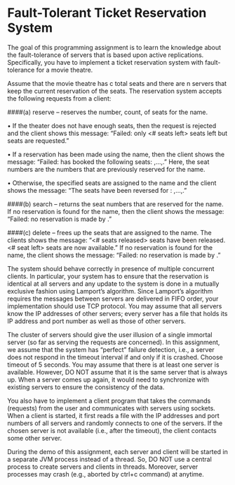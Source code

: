 # Fault-Tolerant Ticket Reservation System

The goal of this programming assignment is to learn the knowledge about the fault-tolerance of servers that is based upon active replications. Specifically, you have to implement a ticket reservation system with fault-tolerance for a movie theatre.

Assume that the movie theatre has c total seats and there are n servers that keep the current reservation of the seats. The reservation system accepts the following requests from a client:

####(a) reserve <name> <count> – reserves the number, count, of seats for the name.

• If the theater does not have enough seats, then the request is rejected and the client shows this message: “Failed: only <# seats left> seats left but <count> seats are requested.”

• If a reservation has been made using the name, then the client shows the message: “Failed: <name> has booked the following seats: <seat-number>,...,<seat-number>.” Here, the seat numbers are the numbers that are previously reserved for the name.

• Otherwise, the specified seats are assigned to the name and the client shows the message: “The seats have been reversed for <name>: <seat-number>,...,<seat-number>.”

####(b) search <name> – returns the seat numbers that are reserved for the name. 
If no reservation is found for the name, then the client shows the message: “Failed: no reservation is made by <name>.” 

####(c) delete <name> – frees up the seats that are assigned to the name. 
The clients shows the message: “<# seats released> seats have been released. <# seat left> seats are now available.” If no reservation is found for the name, the client shows the message: “Failed: no reservation is made by <name>.”

The system should behave correctly in presence of multiple concurrent clients. In particular, your system has to ensure that the reservation is identical at all servers and any update to the system is done in a mutually exclusive fashion using Lamport’s algorithm. Since Lamport’s algorithm requires the messages between servers are delivered in FIFO order, your implementation should use TCP protocol. You may assume that all servers know the IP addresses of other servers; every server has a file that holds its IP address and port number as well as those of other servers.

The cluster of servers should give the user illusion of a single immortal server (so far as serving the requests are concerned). In this assignment, we assume that the system has “perfect” failure detection, i.e., a server does not respond in the timeout interval if and only if it is crashed. Choose timeout of 5 seconds. You may assume that there is at least one server is available. However, DO NOT assume that it is the same server that is always up. When a server comes up again, it would need to synchronize with existing servers to ensure the consistency of the data.

You also have to implement a client program that takes the commands (requests) from the user and communicates with servers using sockets. When a client is started, it first reads a file with the IP addresses and port numbers of all servers and randomly connects to one of the servers. If the chosen server is not available (i.e., after the timeout), the client contacts some other server.

During the demo of this assignment, each server and client will be started in a separate JVM process instead of a thread. So, DO NOT use a central process to create servers and clients in threads. Moreover, server processes may crash (e.g., aborted by ctrl+c command) at anytime.
